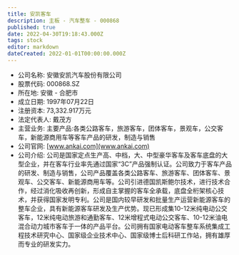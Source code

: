```yaml
---
title: 安凯客车
description: 主板 - 汽车整车 - 000868
published: true
date: 2022-04-30T19:18:43.000Z
tags: stock
editor: markdown
dateCreated: 2022-01-01T00:00:00.000Z
---
```


- 公司名称: 安徽安凯汽车股份有限公司
- 股票代码: 000868.SZ
- 所在地: 安徽 - 合肥市
- 成立日期: 1997年07月22日
- 注册资本: 73,332.917万元
- 法定代表人: 戴茂方
- 主营业务: 主要产品:各类公路客车，旅游客车，团体客车，景观车，公交客车，新能源商用车等客车产品的研发，制造与销售
- 公司官网: [www.ankai.com](www.ankai.com)
- 公司介绍: 公司是国家定点生产高、中档，大、中型豪华客车及客车底盘的大型企业，并在客车行业率先通过国家“3C”产品强制认证。公司致力于客车产品的研发、制造与销售，公司产品覆盖各类公路客车、旅游客车、团体客车、景观车、公交客车、新能源商用车等。公司引进德国凯斯鲍尔技术，进行技术合作，经过消化吸收再创新，形成自主掌握的客车全承载，底盘全桁架核心技术，并获得国家发明专利。公司是国内较早研发和批量生产运营新能源客车的整车企业，具有新能源客车研发及生产优势。现已形成集10-12米纯电动公交客车，12米纯电动旅游和通勤客车、12米增程式电动公交客车、10-12米油电混合动力城市客车于一体的产品平台。公司拥有国家电动客车整车系统集成工程技术研究中心、国家级企业技术中心、国家级博士后科研工作站，拥有雄厚而专业的研发实力。


